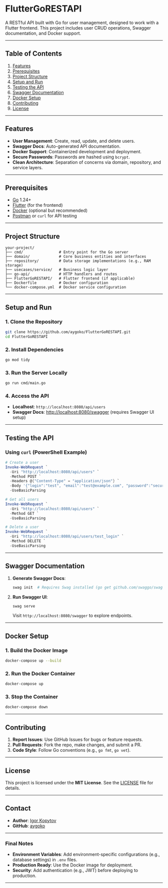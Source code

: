 # FlutterGoRESTAPI

A RESTful API built with Go for user management, designed to work with a Flutter frontend. This project includes user CRUD operations, Swagger documentation, and Docker support.

---

## Table of Contents

1. [Features](#features)
2. [Prerequisites](#prerequisites)
3. [Project Structure](#project-structure)
4. [Setup and Run](#setup-and-run)
5. [Testing the API](#testing-the-api)
6. [Swagger Documentation](#swagger-documentation)
7. [Docker Setup](#docker-setup)
8. [Contributing](#contributing)
9. [License](#license)

---

## Features

- **User Management**: Create, read, update, and delete users.
- **Swagger Docs**: Auto-generated API documentation.
- **Docker Support**: Containerized development and deployment.
- **Secure Passwords**: Passwords are hashed using `bcrypt`.
- **Clean Architecture**: Separation of concerns via domain, repository, and service layers.

---

## Prerequisites

- [Go](https://golang.org/) 1.24+
- [Flutter](https://flutter.dev/) (for the frontend)
- [Docker](https://www.docker.com/) (optional but recommended)
- [Postman](https://www.postman.com/) or `curl` for API testing

---

## Project Structure

```
your-project/
├── cmd/                # Entry point for the Go server
├── domain/             # Core business entities and interfaces
├── repository/         # Data storage implementations (e.g., RAM storage)
├── usecases/service/   # Business logic layer
├── go-api/             # HTTP handlers and routes
├── FlutterGoRESTAPI/   # Flutter frontend (if applicable)
├── Dockerfile          # Docker configuration
└── docker-compose.yml  # Docker service configuration
```

---

## Setup and Run

### 1. Clone the Repository

```bash
git clone https://github.com/aygoko/FlutterGoRESTAPI.git
cd FlutterGoRESTAPI
```

### 2. Install Dependencies

```bash
go mod tidy
```

### 3. Run the Server Locally

```bash
go run cmd/main.go
```

### 4. Access the API

- **Localhost**: `http://localhost:8080/api/users`
- **Swagger Docs**: [http://localhost:8080/swagger](http://localhost:8080/swagger) (requires Swagger UI setup)

---

## Testing the API

### Using `curl` (PowerShell Example)

```powershell
# Create a user
Invoke-WebRequest `
  -Uri "http://localhost:8080/api/users" `
  -Method POST `
  -Headers @{"Content-Type" = "application/json"} `
  -Body '{"login":"test", "email":"test@example.com", "password":"securepassword"}' `
  -UseBasicParsing

# Get all users
Invoke-WebRequest `
  -Uri "http://localhost:8080/api/users" `
  -Method GET `
  -UseBasicParsing

# Delete a user
Invoke-WebRequest `
  -Uri "http://localhost:8080/api/users/test_login" `
  -Method DELETE `
  -UseBasicParsing
```

---

## Swagger Documentation

1. **Generate Swagger Docs**:
   ```bash
   swag init  # Requires Swag installed (go get github.com/swaggo/swag/cmd/swag)
   ```

2. **Run Swagger UI**:
   ```bash
   swag serve
   ```
   Visit `http://localhost:8080/swagger` to explore endpoints.

---

## Docker Setup

### 1. Build the Docker Image

```bash
docker-compose up --build
```

### 2. Run the Docker Container

```bash
docker-compose up
```

### 3. Stop the Container

```bash
docker-compose down
```

---

## Contributing

1. **Report Issues**: Use GitHub Issues for bugs or feature requests.
2. **Pull Requests**: Fork the repo, make changes, and submit a PR.
3. **Code Style**: Follow Go conventions (e.g., `go fmt`, `go vet`).

---

## License

This project is licensed under the **MIT License**. See the [LICENSE](LICENSE) file for details.

---

## Contact

- **Author**: [Igor Kopytov](https://yourwebsite.com)
- **GitHub**: [aygoko](https://github.com/aygoko)

---

### Final Notes

- **Environment Variables**: Add environment-specific configurations (e.g., database settings) in `.env` files.
- **Production Ready**: Use the Docker image for deployment.
- **Security**: Add authentication (e.g., JWT) before deploying to production.

---
